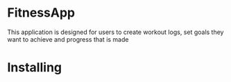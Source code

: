 # FitnessApp

This application is designed for users to create workout logs, set goals they want to achieve and progress that is made

# Installing
